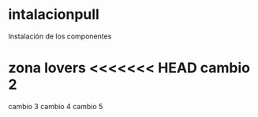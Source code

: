 # intalacionpull
Instalación de los componentes

zona lovers
<<<<<<< HEAD
cambio 2
=======
cambio 3
cambio 4
cambio 5